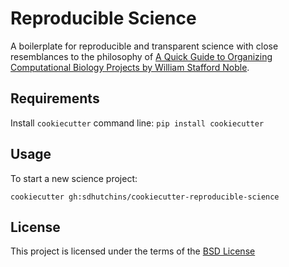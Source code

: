 Reproducible Science
====================

A boilerplate for reproducible and transparent science with close resemblances to the philosophy of [A Quick Guide to Organizing Computational Biology Projects by William Stafford Noble](http://journals.plos.org/ploscompbiol/article?id=10.1371/journal.pcbi.1000424).

Requirements
------------
Install `cookiecutter` command line: `pip install cookiecutter`

Usage
-----
To start a new science project:

`cookiecutter gh:sdhutchins/cookiecutter-reproducible-science`

License
-------
This project is licensed under the terms of the [BSD License](/LICENSE)
